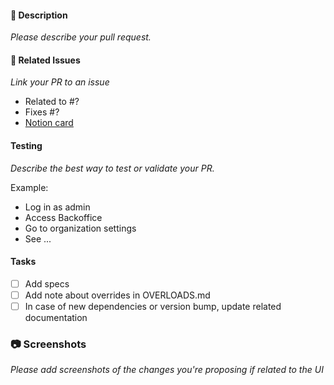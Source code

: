 #### :tophat: Description
*Please describe your pull request.*

#### :pushpin: Related Issues
*Link your PR to an issue*
- Related to #?
- Fixes #?
- [Notion card]()

#### Testing
*Describe the best way to test or validate your PR.*

Example:
* Log in as admin
* Access Backoffice
* Go to organization settings
* See ...

#### Tasks
- [ ] Add specs
- [ ] Add note about overrides in OVERLOADS.md
- [ ] In case of new dependencies or version bump, update related documentation

### :camera: Screenshots
*Please add screenshots of the changes you're proposing if related to the UI*
